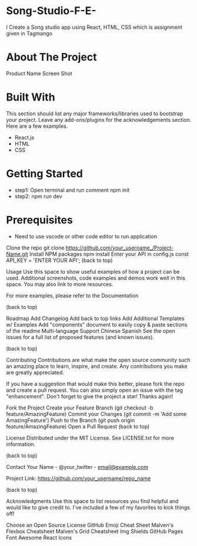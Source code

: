 # Song-Studio-F-E-
I Create a Song studio app using React, HTML, CSS which is assignment given in Tagmango


<h1>About The Project</h1>
Product Name Screen Shot

<h1>Built With</h1>
  This section should list any major frameworks/libraries used to bootstrap your project. Leave any add-ons/plugins for the acknowledgements section. Here are a few examples.

<ul>
  <li>React.js</li>
  <li>HTML</li>
  <li>CSS</li>  
</ul>

<h1>Getting Started</h1>


<ul>
  <li>step1: Open terminal and run comment npm init</li>
  <li>step2: npm run dev</li>
  
</ul>

<h1>Prerequisites</h1>
<ul>
  <li>Need to use vscode or other code editor to run application</li>
</ul>


Clone the repo
git clone https://github.com/your_username_/Project-Name.git
Install NPM packages
npm install
Enter your API in config.js
const API_KEY = 'ENTER YOUR API';
(back to top)

Usage
Use this space to show useful examples of how a project can be used. Additional screenshots, code examples and demos work well in this space. You may also link to more resources.

For more examples, please refer to the Documentation

(back to top)

Roadmap
 Add Changelog
 Add back to top links
 Add Additional Templates w/ Examples
 Add "components" document to easily copy & paste sections of the readme
 Multi-language Support
 Chinese
 Spanish
See the open issues for a full list of proposed features (and known issues).

(back to top)

Contributing
Contributions are what make the open source community such an amazing place to learn, inspire, and create. Any contributions you make are greatly appreciated.

If you have a suggestion that would make this better, please fork the repo and create a pull request. You can also simply open an issue with the tag "enhancement". Don't forget to give the project a star! Thanks again!

Fork the Project
Create your Feature Branch (git checkout -b feature/AmazingFeature)
Commit your Changes (git commit -m 'Add some AmazingFeature')
Push to the Branch (git push origin feature/AmazingFeature)
Open a Pull Request
(back to top)

License
Distributed under the MIT License. See LICENSE.txt for more information.

(back to top)

Contact
Your Name - @your_twitter - email@example.com

Project Link: https://github.com/your_username/repo_name

(back to top)

Acknowledgments
Use this space to list resources you find helpful and would like to give credit to. I've included a few of my favorites to kick things off!

Choose an Open Source License
GitHub Emoji Cheat Sheet
Malven's Flexbox Cheatsheet
Malven's Grid Cheatsheet
Img Shields
GitHub Pages
Font Awesome
React Icons
